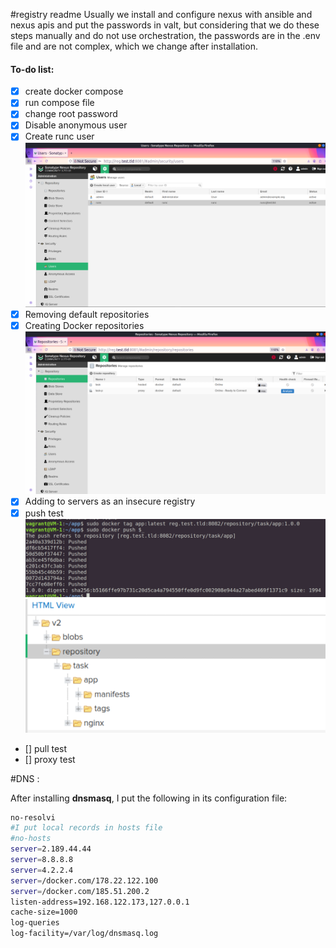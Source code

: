 #registry readme
Usually we install and configure nexus with ansible and nexus apis and put the passwords in valt, but considering that we do these steps manually and do not use orchestration, the passwords are in the .env file and are not complex, which we change after installation.

#### To-do list:
- [x] create docker compose
- [x] run compose file
- [x] change root password
- [x] Disable anonymous user
- [x] Create runc user
![registry users](../images/nexus-users.png)
- [x] Removing default repositories
- [x] Creating Docker repositories
![docker repos](../images/nexus-repos.png)
- [x] Adding to servers as an insecure registry
- [x] push test
![push from VM-1](../images/push-app.png)
![docker repos](../images/app-image.png)
- [] pull test
- [] proxy test

#DNS :

After installing **dnsmasq**, I put the following in its configuration file:
```bash
no-resolvi
#I put local records in hosts file
#no-hosts
server=2.189.44.44
server=8.8.8.8
server=4.2.2.4
server=/docker.com/178.22.122.100
server=/docker.com/185.51.200.2
listen-address=192.168.122.173,127.0.0.1
cache-size=1000
log-queries
log-facility=/var/log/dnsmasq.log
```

